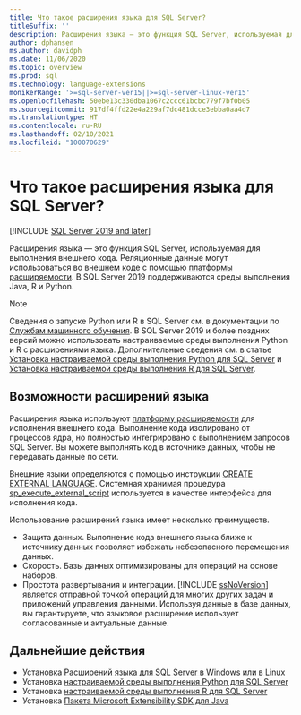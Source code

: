 ```yaml
---
title: Что такое расширения языка для SQL Server?
titleSuffix: ''
description: Расширения языка — это функция SQL Server, используемая для выполнения внешнего кода. В SQL Server поддерживаются Java, R и Python. Реляционные данные могут использоваться во внешнем коде с помощью платформы расширяемости.
author: dphansen
ms.author: davidph
ms.date: 11/06/2020
ms.topic: overview
ms.prod: sql
ms.technology: language-extensions
monikerRange: '>=sql-server-ver15||>=sql-server-linux-ver15'
ms.openlocfilehash: 50ebe13c330dba1067c2ccc61bcbc779f7bf0b05
ms.sourcegitcommit: 917df4ffd22e4a229af7dc481dcce3ebba0aa4d7
ms.translationtype: HT
ms.contentlocale: ru-RU
ms.lasthandoff: 02/10/2021
ms.locfileid: "100070629"
---
```

# <a name="what-is-sql-server-language-extensions"></a>Что такое расширения языка для SQL Server?
[!INCLUDE [SQL Server 2019 and later](../includes/applies-to-version/sqlserver2019.md)]

Расширения языка — это функция SQL Server, используемая для выполнения внешнего кода. Реляционные данные могут использоваться во внешнем коде с помощью [платформы расширяемости](concepts/extensibility-framework.md). В SQL Server 2019 поддерживаются среды выполнения Java, R и Python.

> [!NOTE]
> Сведения о запуске Python или R в SQL Server см. в документации по [Службам машинного обучения](../machine-learning/sql-server-machine-learning-services.md). В SQL Server 2019 и более поздних версий можно использовать настраиваемые среды выполнения Python и R с расширениями языка. Дополнительные сведения см. в статье [Установка настраиваемой среды выполнения Python для SQL Server](../machine-learning/install/custom-runtime-python.md) и [Установка настраиваемой среды выполнения R для SQL Server](../machine-learning/install/custom-runtime-r.md).

## <a name="what-you-can-do-with-language-extensions"></a>Возможности расширений языка

Расширения языка используют [платформу расширяемости](concepts/extensibility-framework.md) для исполнения внешнего кода. Выполнение кода изолировано от процессов ядра, но полностью интегрировано с выполнением запросов SQL Server. Вы можете выполнять код в источнике данных, чтобы не передавать данные по сети.

Внешние языки определяются с помощью инструкции [CREATE EXTERNAL LANGUAGE](../t-sql/statements/create-external-language-transact-sql.md). Системная хранимая процедура [sp_execute_external_script](../relational-databases/system-stored-procedures/sp-execute-external-script-transact-sql.md) используется в качестве интерфейса для исполнения кода.

Использование расширений языка имеет несколько преимуществ.

+ Защита данных. Выполнение кода внешнего языка ближе к источнику данных позволяет избежать небезопасного перемещения данных.
+ Скорость. Базы данных оптимизированы для операций на основе наборов. 
+ Простота развертывания и интеграции. [!INCLUDE [ssNoVersion](../includes/ssnoversion-md.md)] является отправной точкой операций для многих других задач и приложений управления данными. Используя данные в базе данных, вы гарантируете, что языковое расширение использует согласованные и актуальные данные.

## <a name="next-steps"></a>Дальнейшие действия

+ Установка [Расширений языка для SQL Server в Windows](install/windows-java.md) или [в Linux](../linux/sql-server-linux-setup-language-extensions-java.md)
+ Установка [настраиваемой среды выполнения Python для SQL Server](../machine-learning/install/custom-runtime-python.md)
+ Установка [настраиваемой среды выполнения R для SQL Server](../machine-learning/install/custom-runtime-r.md)
+ Установка [Пакета Microsoft Extensibility SDK для Java](how-to/extensibility-sdk-java-sql-server.md)
